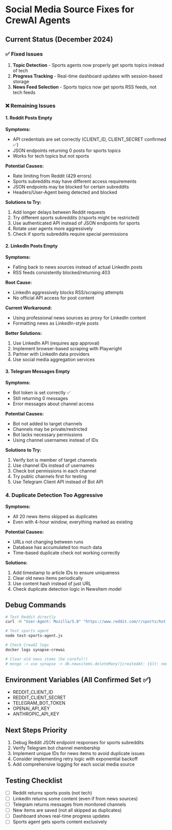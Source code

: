 # Social Media Source Fixes for CrewAI Agents

## Current Status (December 2024)

### ✅ Fixed Issues
1. **Topic Detection** - Sports agents now properly get sports topics instead of tech
2. **Progress Tracking** - Real-time dashboard updates with session-based storage
3. **News Feed Selection** - Sports topics now get sports RSS feeds, not tech feeds

### ❌ Remaining Issues

#### 1. Reddit Posts Empty
**Symptoms:**
- API credentials are set correctly (CLIENT_ID, CLIENT_SECRET confirmed ✅)
- JSON endpoints returning 0 posts for sports topics
- Works for tech topics but not sports

**Potential Causes:**
- Rate limiting from Reddit (429 errors)
- Sports subreddits may have different access requirements
- JSON endpoints may be blocked for certain subreddits
- Headers/User-Agent being detected and blocked

**Solutions to Try:**
1. Add longer delays between Reddit requests
2. Try different sports subreddits (r/sports might be restricted)
3. Use authenticated API instead of JSON endpoints for sports
4. Rotate user agents more aggressively
5. Check if sports subreddits require special permissions

#### 2. LinkedIn Posts Empty  
**Symptoms:**
- Falling back to news sources instead of actual LinkedIn posts
- RSS feeds consistently blocked/returning 403

**Root Cause:**
- LinkedIn aggressively blocks RSS/scraping attempts
- No official API access for post content

**Current Workaround:**
- Using professional news sources as proxy for LinkedIn content
- Formatting news as LinkedIn-style posts

**Better Solutions:**
1. Use LinkedIn API (requires app approval)
2. Implement browser-based scraping with Playwright
3. Partner with LinkedIn data providers
4. Use social media aggregation services

#### 3. Telegram Messages Empty
**Symptoms:**
- Bot token is set correctly ✅
- Still returning 0 messages
- Error messages about channel access

**Potential Causes:**
- Bot not added to target channels
- Channels may be private/restricted
- Bot lacks necessary permissions
- Using channel usernames instead of IDs

**Solutions to Try:**
1. Verify bot is member of target channels
2. Use channel IDs instead of usernames
3. Check bot permissions in each channel
4. Try public channels first for testing
5. Use Telegram Client API instead of Bot API

### 4. Duplicate Detection Too Aggressive
**Symptoms:**
- All 20 news items skipped as duplicates
- Even with 4-hour window, everything marked as existing

**Potential Causes:**
- URLs not changing between runs
- Database has accumulated too much data
- Time-based duplicate check not working correctly

**Solutions:**
1. Add timestamp to article IDs to ensure uniqueness
2. Clear old news items periodically
3. Use content hash instead of just URL
4. Check duplicate detection logic in NewsItem model

## Debug Commands

```bash
# Test Reddit directly
curl -H "User-Agent: Mozilla/5.0" "https://www.reddit.com/r/sports/hot.json?limit=5"

# Test sports agent
node test-sports-agent.js

# Check CrewAI logs
docker logs synapse-crewai

# Clear old news items (be careful!)
# mongo -> use synapse -> db.newsitems.deleteMany({createdAt: {$lt: new Date(Date.now() - 7*24*60*60*1000)}})
```

## Environment Variables (All Confirmed Set ✅)
- REDDIT_CLIENT_ID
- REDDIT_CLIENT_SECRET  
- TELEGRAM_BOT_TOKEN
- OPENAI_API_KEY
- ANTHROPIC_API_KEY

## Next Steps Priority
1. Debug Reddit JSON endpoint responses for sports subreddits
2. Verify Telegram bot channel membership
3. Implement unique IDs for news items to avoid duplicate issues
4. Consider implementing retry logic with exponential backoff
5. Add comprehensive logging for each social media source

## Testing Checklist
- [ ] Reddit returns sports posts (not tech)
- [ ] LinkedIn returns some content (even if from news sources)
- [ ] Telegram returns messages from monitored channels
- [ ] New items are saved (not all skipped as duplicates)
- [ ] Dashboard shows real-time progress updates
- [ ] Sports agent gets sports content exclusively